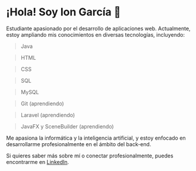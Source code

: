 # ¡Hola! Soy Ion García 👋

Estudiante apasionado por el desarrollo de aplicaciones web. Actualmente, estoy ampliando mis conocimientos en diversas tecnologías, incluyendo:

>Java

>HTML

>CSS

>SQL

>MySQL

>Git (aprendiendo)

>Laravel (aprendiendo)

>JavaFX y SceneBuilder (aprendiendo)

Me apasiona la informática y la inteligencia artificial, y estoy enfocado en desarrollarme profesionalmente en el ámbito del back-end.

Si quieres saber más sobre mí o conectar profesionalmente, puedes encontrarme en [LinkedIn](https://www.linkedin.com/in/ion-garc%C3%ADa-rodr%C3%ADguez-b278502b4/).
